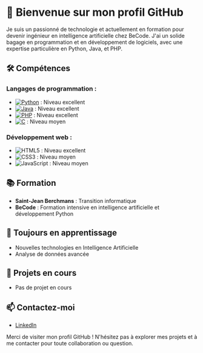 # 👋 Bienvenue sur mon profil GitHub

Je suis un passionné de technologie et actuellement en formation pour devenir ingénieur en intelligence artificielle chez BeCode. J'ai un solide bagage en programmation et en développement de logiciels, avec une expertise particulière en Python, Java, et PHP.

## 🛠️ Compétences

### Langages de programmation :






- [![Python](https://img.shields.io/badge/Python-3776AB?style=flat&logo=Python&logoColor=white)](https://www.python.org/) : Niveau excellent
- [![Java](https://img.shields.io/badge/Java-007396?style=flat&logo=openjdk&logoColor=white)](https://www.java.com/) : Niveau excellent
- [![PHP](https://img.shields.io/badge/PHP-777BB4?style=flat&logo=PHP&logoColor=white)](https://www.php.net/) : Niveau excellent
- [![C](https://img.shields.io/badge/C-A8B9CC?style=flat&logo=C&logoColor=white)](https://en.wikipedia.org/wiki/C_(programming_language)) : Niveau moyen

### Développement web :
- ![HTML5](https://img.shields.io/badge/-HTML5-E34F26?style=flat-square&logo=HTML5&logoColor=white) : Niveau excellent
- ![CSS3](https://img.shields.io/badge/-CSS3-1572B6?style=flat-square&logo=CSS3&logoColor=white) : Niveau moyen
- ![JavaScript](https://img.shields.io/badge/-JavaScript-F7DF1E?style=flat-square&logo=JavaScript&logoColor=black) : Niveau moyen


## 📚 Formation

- **Saint-Jean Berchmans** : Transition informatique
- **BeCode** : Formation intensive en intelligence artificielle et développement Python

## 🌱 Toujours en apprentissage

- Nouvelles technologies en Intelligence Artificielle
- Analyse de données avancée

## 📂 Projets en cours

- Pas de projet en cours

## 📫 Contactez-moi

- [LinkedIn](https://www.linkedin.com/in/colingregoire/)

Merci de visiter mon profil GitHub ! N'hésitez pas à explorer mes projets et à me contacter pour toute collaboration ou question.
